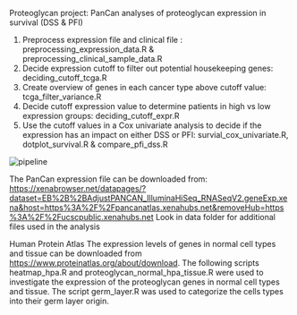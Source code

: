 Proteoglycan project: PanCan analyses of proteoglycan expression in survival (DSS & PFI)

1) Preprocess expression file and clinical file : preprocessing_expression_data.R & preprocessing_clinical_sample_data.R
2) Decide expression cutoff to filter out potential housekeeping genes: deciding_cutoff_tcga.R 
3) Create overview of genes in each cancer type above cutoff value: tcga_filter_variance.R
4) Decide cutoff expression value to determine patients in high vs low expression groups: deciding_cutoff_expr.R
5) Use the cutoff values in a Cox univariate analysis to decide if the expression has an impact on either DSS or PFI: survial_cox_univariate.R, dotplot_survival.R & compare_pfi_dss.R


![pipeline](https://github.com/user-attachments/assets/aa6ab836-5ec3-4af8-b997-6f330f9afd29)


The PanCan expression file can be downloaded from: https://xenabrowser.net/datapages/?dataset=EB%2B%2BAdjustPANCAN_IlluminaHiSeq_RNASeqV2.geneExp.xena&host=https%3A%2F%2Fpancanatlas.xenahubs.net&removeHub=https%3A%2F%2Fucscpublic.xenahubs.net 
Look in data folder for additional files used in the analysis


Human Protein Atlas 
The expression levels of genes in normal cell types and tissue can be downloaded from https://www.proteinatlas.org/about/download. 
The following scripts heatmap_hpa.R and proteoglycan_normal_hpa_tissue.R were used to investigate the expression of the proteoglycan genes in normal cell types and tissue. 
The script germ_layer.R was used to categorize the cells types into their germ layer origin. 
